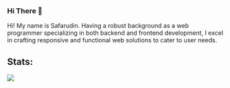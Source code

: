 ### Hi There 👋

Hi! My name is Safarudin. Having a robust background as a web programmer specializing in both backend and frontend development, I excel in crafting responsive and functional web solutions to cater to user needs.

## Stats:

<img src="https://github-readme-stats.vercel.app/api?username=safarilkom7&show_icons=true">

<!--
**ardafirdausr/ardafirdausr** is a ✨ _special_ ✨ repository because its `README.md` (this file) appears on your GitHub profile.

Here are some ideas to get you started:

- 🔭 I’m currently working on ...
- 🌱 I’m currently learning ...
- 👯 I’m looking to collaborate on ...
- 🤔 I’m looking for help with ...
- 💬 Ask me about ...
- 📫 How to reach me: ...
- 😄 Pronouns: ...
- ⚡ Fun fact: ...
-->
